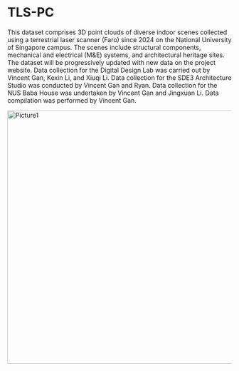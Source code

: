 # TLS-PC
This dataset comprises 3D point clouds of diverse indoor scenes collected using a terrestrial laser scanner (Faro) since 2024 on the National University of Singapore campus. The scenes include structural components, mechanical and electrical (M&E) systems, and architectural heritage sites. The dataset will be progressively updated with new data on the project website. Data collection for the Digital Design Lab was carried out by Vincent Gan, Kexin Li, and Xiuqi Li. Data collection for the SDE3 Architecture Studio was conducted by Vincent Gan and Ryan. Data collection for the NUS Baba House was undertaken by Vincent Gan and Jingxuan Li. Data compilation was performed by Vincent Gan.

<img width="1264" height="568" alt="Picture1" src="https://github.com/user-attachments/assets/3fe91ced-d7df-4e59-b26e-7d3440eaeead" />
